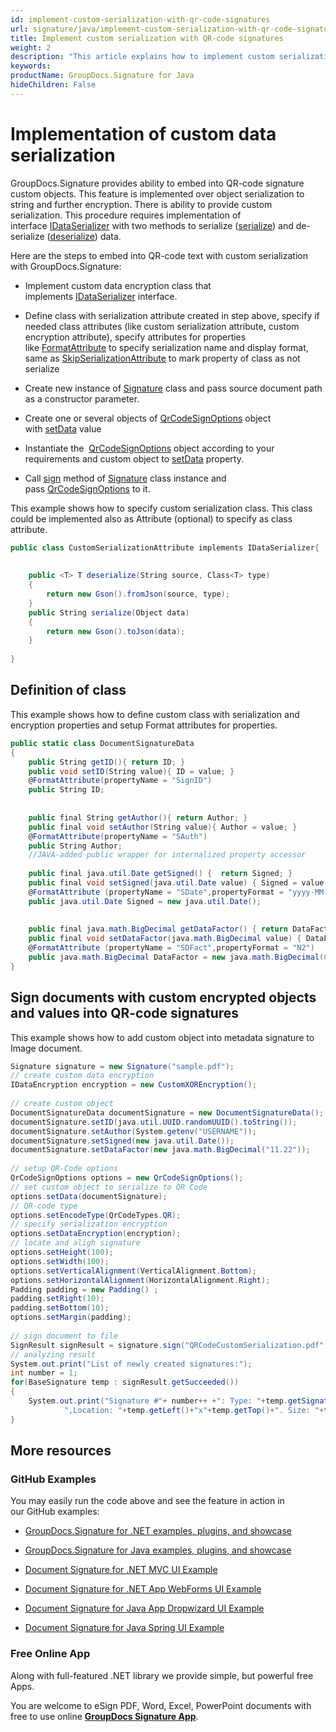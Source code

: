 ```yaml
---
id: implement-custom-serialization-with-qr-code-signatures
url: signature/java/implement-custom-serialization-with-qr-code-signatures
title: Implement custom serialization with QR-code signatures
weight: 2
description: "This article explains how to implement custom serialization for QR-code electronic signatures."
keywords: 
productName: GroupDocs.Signature for Java
hideChildren: False
---
```

# Implementation of custom data serialization

GroupDocs.Signature provides ability to embed into QR-code signature custom objects. This feature is implemented over object serialization to string and further encryption. There is ability to provide custom serialization. This procedure requires implementation of interface [IDataSerializer](https://apireference.groupdocs.com/java/signature/com.groupdocs.signature.domain.extensions.serialization/IDataSerializer) with two methods to serialize ([serialize](https://apireference.groupdocs.com/java/signature/com.groupdocs.signature.domain.extensions.serialization/IDataSerializer#serialize(java.lang.Object))) and de-serialize ([deserialize](https://apireference.groupdocs.com/java/signature/com.groupdocs.signature.domain.extensions.serialization/IDataSerializer#deserialize(java.lang.String,%20java.lang.Class))) data.

Here are the steps to embed into QR-code text with custom serialization with GroupDocs.Signature: 

*   Implement custom data encryption class that implements [IDataSerializer](https://apireference.groupdocs.com/java/signature/com.groupdocs.signature.domain.extensions.serialization/IDataSerializer) interface. 
*   Define class with serialization attribute created in step above, specify if needed class attributes (like custom serialization attribute, custom encryption attribute), specify attributes for properties like [FormatAttribute](https://apireference.groupdocs.com/java/signature/com.groupdocs.signature.domain.extensions.serialization/FormatAttribute) to specify serialization name and display format, same as [SkipSerializationAttribute](https://apireference.groupdocs.com/java/signature/com.groupdocs.signature.domain.extensions.serialization/SkipSerializationAttribute) to mark property of class as not serialize   
    
*   Create new instance of [Signature](https://apireference.groupdocs.com/java/signature/com.groupdocs.signature/Signature) class and pass source document path as a constructor parameter.
    
*   Create one or several objects of [QrCodeSignOptions](https://apireference.groupdocs.com/java/signature/com.groupdocs.signature.options.sign/QrCodeSignOptions) object with [setData](https://apireference.groupdocs.com/java/signature/com.groupdocs.signature.options.sign/QrCodeSignOptions#setData(java.lang.Object)) value   
    
*   Instantiate the  [QrCodeSignOptions](https://apireference.groupdocs.com/java/signature/com.groupdocs.signature.options.sign/QrCodeSignOptions) object according to your requirements and custom object to [setData](https://apireference.groupdocs.com/java/signature/com.groupdocs.signature.options.sign/QrCodeSignOptions#setData(java.lang.Object)) property.
    
*   Call [sign](https://apireference.groupdocs.com/java/signature/com.groupdocs.signature/Signature#sign(java.io.OutputStream,%20com.groupdocs.signature.options.sign.SignOptions)) method of [Signature](https://apireference.groupdocs.com/java/signature/com.groupdocs.signature/Signature) class instance and pass [QrCodeSignOptions](https://apireference.groupdocs.com/java/signature/com.groupdocs.signature.options.sign/QrCodeSignOptions) to it.
    

  

This example shows how to specify custom serialization class. This class could be implemented also as Attribute (optional) to specify as class attribute.

```csharp
public class CustomSerializationAttribute implements IDataSerializer{
 
 
    public <T> T deserialize(String source, Class<T> type)
    {
        return new Gson().fromJson(source, type);
    }
    public String serialize(Object data)
    {
        return new Gson().toJson(data);
    }
 
}
```

## Definition of class

This example shows how to define custom class with serialization and encryption properties and setup Format attributes for properties.

```csharp
public static class DocumentSignatureData
{
    public String getID(){ return ID; }
    public void setID(String value){ ID = value; }
    @FormatAttribute(propertyName = "SignID")
    public String ID;
 
 
    public final String getAuthor(){ return Author; }
    public final void setAuthor(String value){ Author = value; }
    @FormatAttribute(propertyName = "SAuth")
    public String Author;
    //JAVA-added public wrapper for internalized property accessor
 
    public final java.util.Date getSigned() {  return Signed; }
    public final void setSigned(java.util.Date value) { Signed = value; }
    @FormatAttribute (propertyName = "SDate",propertyFormat = "yyyy-MM-dd")
    public java.util.Date Signed = new java.util.Date();
 
 
    public final java.math.BigDecimal getDataFactor() { return DataFactor; }
    public final void setDataFactor(java.math.BigDecimal value) { DataFactor = value; }
    @FormatAttribute (propertyName = "SDFact",propertyFormat = "N2")
    public java.math.BigDecimal DataFactor = new java.math.BigDecimal(0.01);
}
```

## Sign documents with custom encrypted objects and values into QR-code signatures

This example shows how to add custom object into metadata signature to Image document.

```csharp
Signature signature = new Signature("sample.pdf");
// create custom data encryption
IDataEncryption encryption = new CustomXOREncryption();
 
// create custom object
DocumentSignatureData documentSignature = new DocumentSignatureData();
documentSignature.setID(java.util.UUID.randomUUID().toString());
documentSignature.setAuthor(System.getenv("USERNAME"));
documentSignature.setSigned(new java.util.Date());
documentSignature.setDataFactor(new java.math.BigDecimal("11.22"));
 
// setup QR-Code options
QrCodeSignOptions options = new QrCodeSignOptions();
// set custom object to serialize to QR Code
options.setData(documentSignature);
// QR-code type
options.setEncodeType(QrCodeTypes.QR);
// specify serialization encryption
options.setDataEncryption(encryption);
// locate and aligh signature
options.setHeight(100);
options.setWidth(100);
options.setVerticalAlignment(VerticalAlignment.Bottom);
options.setHorizontalAlignment(HorizontalAlignment.Right);
Padding padding = new Padding() ;
padding.setRight(10);
padding.setBottom(10);
options.setMargin(padding);
 
// sign document to file
SignResult signResult = signature.sign("QRCodeCustomSerialization.pdf", options);
// analyzing result
System.out.print("List of newly created signatures:");
int number = 1;
for(BaseSignature temp : signResult.getSucceeded())
{
    System.out.print("Signature #"+ number++ +": Type: "+temp.getSignatureType()+" Id:"+temp.getSignatureId()+
            ",Location: "+temp.getLeft()+"x"+temp.getTop()+". Size: "+temp.getWidth()+"x"+temp.getHeight());
}
```

## More resources

### GitHub Examples 

You may easily run the code above and see the feature in action in our GitHub examples:

*   [GroupDocs.Signature for .NET examples, plugins, and showcase](https://github.com/groupdocs-signature/GroupDocs.Signature-for-.NET)
    
*   [GroupDocs.Signature for Java examples, plugins, and showcase](https://github.com/groupdocs-signature/GroupDocs.Signature-for-Java)
    
*   [Document Signature for .NET MVC UI Example](https://github.com/groupdocs-signature/GroupDocs.Signature-for-.NET-MVC) 
    
*   [Document Signature for .NET App WebForms UI Example](https://github.com/groupdocs-signature/GroupDocs.Signature-for-.NET-WebForms)
    
*   [Document Signature for Java App Dropwizard UI Example](https://github.com/groupdocs-signature/GroupDocs.Signature-for-Java-Dropwizard)
    
*   [Document Signature for Java Spring UI Example](https://github.com/groupdocs-signature/GroupDocs.Signature-for-Java-Spring)
    

### Free Online App 

Along with full-featured .NET library we provide simple, but powerful free Apps.

You are welcome to eSign PDF, Word, Excel, PowerPoint documents with free to use online **[GroupDocs Signature App](https://products.groupdocs.app/signature)**.
